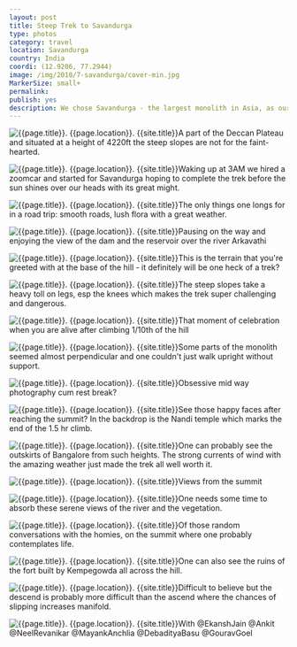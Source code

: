 ```yaml
---
layout: post
title: Steep Trek to Savandurga
type: photos
category: travel
location: Savandurga
country: India
coordi: (12.9206, 77.2944)
image: /img/2018/7-savandurga/cover-min.jpg
MarkerSize: small+
permalink:
publish: yes
description: We chose Savandurga - the largest monolith in Asia, as our first trek location, after shifting to Bangalore and starting our corporate lives. Situated about 70km from the city it makes a perfect location for an adventurous trek.
---
```

<!-- http://compressjpeg.com -->
<!-- http://compressimage.toolur.com/ 1024, 400-->

<p class="center"><img src="{{site.baseurl}}/img/2018/7-savandurga/1.jpg" alt="{{page.title}}. {{page.location}}. {{site.title}}" title="{{page.title}}">A part of the Deccan Plateau and situated at a height of 4220ft the steep slopes are not for the faint-hearted.</p>

<p class="center"><img src="{{site.baseurl}}/img/2018/7-savandurga/2.jpg" alt="{{page.title}}. {{page.location}}. {{site.title}}" title="{{page.title}}">Waking up at 3AM we hired a zoomcar and started for Savandurga hoping to complete the trek before the sun shines over our heads with its great might.<p>

<p class="center"><img src="{{site.baseurl}}/img/2018/7-savandurga/3.jpg" alt="{{page.title}}. {{page.location}}. {{site.title}}" title="{{page.title}}">The only things one longs for in a road trip: smooth roads, lush flora with a great weather.</p>

<p class="center"><img src="{{site.baseurl}}/img/2018/7-savandurga/4.jpg" alt="{{page.title}}. {{page.location}}. {{site.title}}" title="{{page.title}}">Pausing on the way and enjoying the view of the dam and the reservoir over the river Arkavathi</p>

<p class="center"><img src="{{site.baseurl}}/img/2018/7-savandurga/5.jpg" alt="{{page.title}}. {{page.location}}. {{site.title}}" title="{{page.title}}">This is the terrain that you're greeted with at the base of the hill - it definitely will be one heck of a trek?</p>


<p class="center"><img src="{{site.baseurl}}/img/2018/7-savandurga/6.jpg" alt="{{page.title}}. {{page.location}}. {{site.title}}" title="{{page.title}}">The steep slopes take a heavy toll on legs, esp the knees which makes the trek super challenging and dangerous.</p>

<p class="center"><img src="{{site.baseurl}}/img/2018/7-savandurga/7.jpg" alt="{{page.title}}. {{page.location}}. {{site.title}}" title="{{page.title}}">That moment of celebration when you are alive after climbing 1/10th of the hill </p>

<p class="center"><img src="{{site.baseurl}}/img/2018/7-savandurga/8.jpg" alt="{{page.title}}. {{page.location}}. {{site.title}}" title="{{page.title}}">Some parts of the monolith seemed almost perpendicular and one couldn't just walk upright without support.</p>

<p class="center"><img src="{{site.baseurl}}/img/2018/7-savandurga/9.jpg" alt="{{page.title}}. {{page.location}}. {{site.title}}" title="{{page.title}}">Obsessive mid way photography cum rest break?</p>

<p class="center"><img src="{{site.baseurl}}/img/2018/7-savandurga/10.jpg" alt="{{page.title}}. {{page.location}}. {{site.title}}" title="{{page.title}}">See those happy faces after reaching the summit? In the backdrop is the Nandi temple which marks the end of the 1.5 hr climb.</p>

<p class="center"><img src="{{site.baseurl}}/img/2018/7-savandurga/11.jpg" alt="{{page.title}}. {{page.location}}. {{site.title}}" title="{{page.title}}">One can probably see the outskirts of Bangalore from such heights. The strong currents of wind with the amazing weather just made the trek all well worth it.</p>

<p class="center"><img src="{{site.baseurl}}/img/2018/7-savandurga/12.jpg" alt="{{page.title}}. {{page.location}}. {{site.title}}" title="{{page.title}}">Views from the summit</p>

<p class="center"><img src="{{site.baseurl}}/img/2018/7-savandurga/14.jpg" alt="{{page.title}}. {{page.location}}. {{site.title}}" title="{{page.title}}">One needs some time to absorb these serene views of the river and the vegetation.</p>

<p class="center"><img src="{{site.baseurl}}/img/2018/7-savandurga/15.jpg" alt="{{page.title}}. {{page.location}}. {{site.title}}" title="{{page.title}}">Of those random conversations with the homies, on the summit where one probably contemplates life.</p>

<p class="center"><img src="{{site.baseurl}}/img/2018/7-savandurga/16.jpg" alt="{{page.title}}. {{page.location}}. {{site.title}}" title="{{page.title}}">One can also see the ruins of the fort built by Kempegowda all across the hill.</p>

<p class="center"><img src="{{site.baseurl}}/img/2018/7-savandurga/17.jpg" alt="{{page.title}}. {{page.location}}. {{site.title}}" title="{{page.title}}">Difficult to believe but the descend is probably more difficult than the ascend where the chances of slipping increases manifold.</p>

<p class="center"><img src="{{site.baseurl}}/img/2018/7-savandurga/18.jpg" alt="{{page.title}}. {{page.location}}. {{site.title}}" title="{{page.title}}">With @EkanshJain @Ankit @NeelRevanikar @MayankAnchlia @DebadityaBasu @GouravGoel</p>

